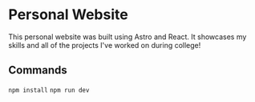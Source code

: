 # Personal Website
This personal website was built using Astro and React. It showcases my skills and all of the projects I've worked on during college!

## Commands
`npm install`
`npm run dev`
